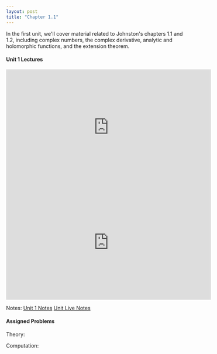 ```yaml
---
layout: post
title: "Chapter 1.1"
---
```


In the first unit, we'll cover material related to Johnston's chapters 1.1 and 1.2, including complex numbers, the complex derivative, analytic and holomorphic functions, and the extension theorem.


#### Unit 1 Lectures

<iframe width="560" height="315" src="https://www.youtube.com/embed/SCrtH0GzeUw" title="YouTube video player" frameborder="0" allow="accelerometer; autoplay; clipboard-write; encrypted-media; gyroscope; picture-in-picture" allowfullscreen></iframe>

<iframe width="560" height="315" src="https://www.youtube.com/embed/T6aY4zBH52o" title="YouTube video player" frameborder="0" allow="accelerometer; autoplay; clipboard-write; encrypted-media; gyroscope; picture-in-picture" allowfullscreen></iframe>

Notes:
[Unit 1 Notes](/complex/assets/lec_notes_1.pdf)
[Unit Live Notes](/complex/assets/live_notes_1.pdf)


#### Assigned Problems

Theory:

Computation:
